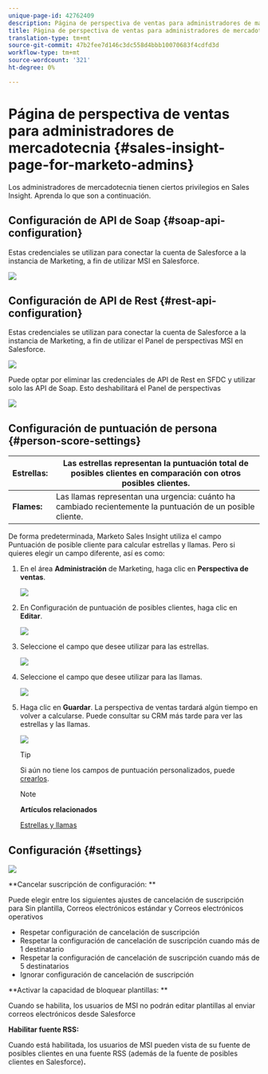 ```yaml
---
unique-page-id: 42762409
description: Página de perspectiva de ventas para administradores de marketing - Documentos de marketing - Documentación del producto
title: Página de perspectiva de ventas para administradores de mercadotecnia
translation-type: tm+mt
source-git-commit: 47b2fee7d146c3dc558d4bbb10070683f4cdfd3d
workflow-type: tm+mt
source-wordcount: '321'
ht-degree: 0%

---
```



# Página de perspectiva de ventas para administradores de mercadotecnia {#sales-insight-page-for-marketo-admins}

Los administradores de mercadotecnia tienen ciertos privilegios en Sales Insight. Aprenda lo que son a continuación.

## Configuración de API de Soap {#soap-api-configuration}

Estas credenciales se utilizan para conectar la cuenta de Salesforce a la instancia de Marketing, a fin de utilizar MSI en Salesforce.

![](assets/one-1.png)

## Configuración de API de Rest {#rest-api-configuration}

Estas credenciales se utilizan para conectar la cuenta de Salesforce a la instancia de Marketing, a fin de utilizar el Panel de perspectivas MSI en Salesforce.

![](assets/two-1.png)

Puede optar por eliminar las credenciales de API de Rest en SFDC y utilizar solo las API de Soap. Esto deshabilitará el Panel de perspectivas

![](assets/three-1.png)

## Configuración de puntuación de persona {#person-score-settings}

| **Estrellas:** | Las estrellas representan la puntuación total de posibles clientes en comparación con otros posibles clientes. |
|---|---|
| **Flames:** | Las llamas representan una urgencia: cuánto ha cambiado recientemente la puntuación de un posible cliente. |

De forma predeterminada, Marketo Sales Insight utiliza el campo Puntuación de posible cliente para calcular estrellas y llamas. Pero si quieres elegir un campo diferente, así es como:

1. En el área **Administración** de Marketing, haga clic en **Perspectiva de ventas**.

   ![](assets/four.png)

1. En Configuración de puntuación de posibles clientes, haga clic en **Editar**.

   ![](assets/five.png)

1. Seleccione el campo que desee utilizar para las estrellas.

   ![](assets/six.png)

1. Seleccione el campo que desee utilizar para las llamas.

   ![](assets/seven.png)

1. Haga clic en **Guardar**. La perspectiva de ventas tardará algún tiempo en volver a calcularse. Puede consultar su CRM más tarde para ver las estrellas y las llamas.

   ![](assets/eight.png)

   >[!TIP]
   >
   >Si aún no tiene los campos de puntuación personalizados, puede [crearlos](http://docs.marketo.com/x/3wMk).

   >[!NOTE]
   >
   >**Artículos relacionados**
   >
   >
   >[Estrellas y llamas](http://docs.marketo.com/x/qgU6Ag)

## Configuración {#settings}

![](assets/nine.png)

**Cancelar suscripción de configuración: **

Puede elegir entre los siguientes ajustes de cancelación de suscripción para Sin plantilla, Correos electrónicos estándar y Correos electrónicos operativos

* Respetar configuración de cancelación de suscripción
* Respetar la configuración de cancelación de suscripción cuando más de 1 destinatario
* Respetar la configuración de cancelación de suscripción cuando más de 5 destinatarios
* Ignorar configuración de cancelación de suscripción

**Activar la capacidad de bloquear plantillas: **

Cuando se habilita, los usuarios de MSI no podrán editar plantillas al enviar correos electrónicos desde Salesforce

**Habilitar fuente RSS:**

Cuando está habilitada, los usuarios de MSI pueden vista de su fuente de posibles clientes en una fuente RSS (además de la fuente de posibles clientes en Salesforce)**.**
